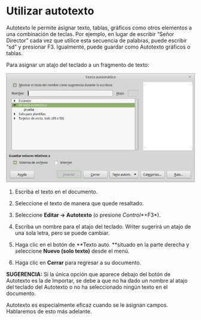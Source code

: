 
# Utilizar autotexto

Autotexto le permite asignar texto, tablas, gráficos como otros elementos a una combinación de teclas. Por ejemplo, en lugar de escribir “Señor Director” cada vez que utilice esta secuencia de palabras, puede escribir “sd” y presionar F3. Igualmente, puede guardar como Autotexto gráficos o tablas.

Para asignar un atajo del teclado a un fragmento de texto:

![](https://raw.githubusercontent.com/catedu/libreOffice-la-suite-ofimatica-libre/master/img/Texto_automatico_264.png)


1. Escriba el texto en el documento.

2. Seleccione el texto de manera que quede resaltado.

3. Seleccione **Editar → Autotexto** (o presione *Control**+F3*).

4. Escriba un nombre para el atajo del teclado. Writer sugerirá un atajo de una sola letra, pero se puede cambiar.

5. Haga clic en el botón de **Texto auto. **situado en la parte derecha y seleccione **Nuevo (solo texto)** desde el menú.

6. Haga clic en **Cerrar** para regresar a su documento.

**SUGERENCIA:** Si la única opción que aparece debajo del botón de Autotexto es la de Importar, se debe a que no ha dado un nombre al atajo del teclado del Autotexto o no ha seleccionado ningún texto en el documento.

Autotexto es especialmente eficaz cuando se le asignan campos. Hablaremos de esto más adelante.

